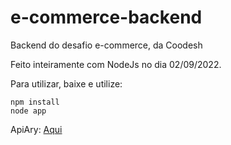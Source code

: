 # e-commerce-backend
Backend do desafio e-commerce, da Coodesh

Feito inteiramente com NodeJs no dia 02/09/2022.

Para utilizar, baixe e utilize:
```
npm install
node app
```

ApiAry: [Aqui](https://ecommercebackend1.docs.apiary.io)
